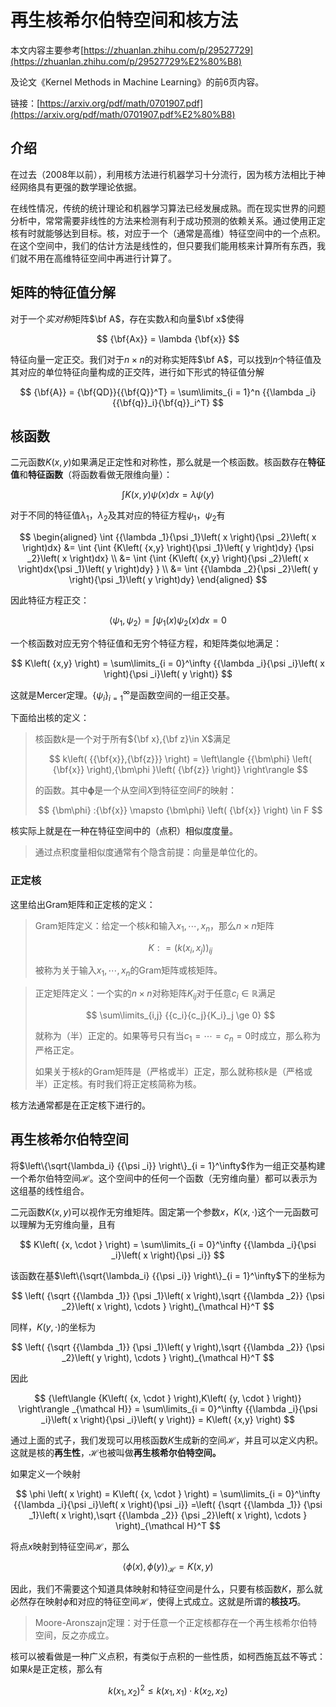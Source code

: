 # 再生核希尔伯特空间和核方法

本文内容主要参考[https://zhuanlan.zhihu.com/p/29527729](https://zhuanlan.zhihu.com/p/29527729%E2%80%B8)

及论文《Kernel Methods in Machine Learning》的前6页内容。

链接：[https://arxiv.org/pdf/math/0701907.pdf](https://arxiv.org/pdf/math/0701907.pdf%E2%80%B8)

## 介绍

在过去（2008年以前），利用核方法进行机器学习十分流行，因为核方法相比于神经网络具有更强的数学理论依据。

在线性情况，传统的统计理论和机器学习算法已经发展成熟。而在现实世界的问题分析中，常常需要非线性的方法来检测有利于成功预测的依赖关系。通过使用正定核有时就能够达到目标。核，对应于一个（通常是高维）特征空间中的一个点积。在这个空间中，我们的估计方法是线性的，但只要我们能用核来计算所有东西，我们就不用在高维特征空间中再进行计算了。

## 矩阵的特征值分解

对于一个*实对称*矩阵$\bf A$，存在实数$\lambda$和向量$\bf x$使得

$$
{\bf{Ax}} = \lambda {\bf{x}}
$$

特征向量一定正交。我们对于$n\times n$的对称实矩阵$\bf A$，可以找到$n$个特征值及其对应的单位特征向量构成的正交阵，进行如下形式的特征值分解

$$
{\bf{A}} = {\bf{QD}}{{\bf{Q}}^T} = \sum\limits_{i = 1}^n {{\lambda _i}{{\bf{q}}_i}{\bf{q}}_i^T}
$$

## 核函数

二元函数$K\left(x,y\right)$如果满足正定性和对称性，那么就是一个核函数。核函数存在**特征值**和**特征函数**（将函数看做无限维向量）：

$$
\int {K\left( {x,y} \right)} \psi \left( x \right)dx = \lambda \psi \left( y \right)
$$

对于不同的特征值$\lambda_1$，$\lambda_2$及其对应的特征方程$\psi_1$，$\psi_2$有

$$
\begin{aligned}
\int {{\lambda _1}{\psi _1}\left( x \right){\psi _2}\left( x \right)dx}  &= \int {\int {K\left( {x,y} \right){\psi _1}\left( y \right)dy} {\psi _2}\left( x \right)dx} \\ &= \int {\int {K\left( {x,y} \right){\psi _2}\left( x \right)dx{\psi _1}\left( y \right)dy} } \\ &= \int {{\lambda _2}{\psi _2}\left( y \right){\psi _1}\left( y \right)dy} 
\end{aligned}
$$

因此特征方程正交：

$$
\left\langle {{\psi _1},{\psi _2}} \right\rangle  = \int {{\psi _1}\left( x \right){\psi _2}\left( x \right)dx = 0}
$$

一个核函数对应无穷个特征值和无穷个特征方程，和矩阵类似地满足：

$$
K\left( {x,y} \right) = \sum\limits_{i = 0}^\infty  {{\lambda _i}{\psi _i}\left( x \right){\psi _i}\left( y \right)}
$$

这就是Mercer定理。$\left\{ {{\psi _i}} \right\}_{i = 1}^\infty$是函数空间的一组正交基。

下面给出核的定义：

> 核函数$k$是一个对于所有${\bf x},{\bf z}\in X$满足
>
> $$
> k\left( {{\bf{x}},{\bf{z}}} \right) = \left\langle {{\bm\phi} \left( {\bf{x}} \right),{\bm\phi }\left( {\bf{z}} \right)} \right\rangle
> $$
>
> 的函数。其中$\bm \phi$是一个从空间$X$到特征空间$F$的映射：
>
> $$
> {\bm\phi} :{\bf{x}} \mapsto {\bm\phi} \left( {\bf{x}} \right) \in F
> $$

核实际上就是在一种在特征空间中的（点积）相似度度量。

> 通过点积度量相似度通常有个隐含前提：向量是单位化的。

### 正定核

这里给出Gram矩阵和正定核的定义：

> Gram矩阵定义：给定一个核$k$和输入$x_1,\cdots,x_n$，那么$n\times n$矩阵
>
> $$
> K: = {\left( {k\left( {{x_i},{x_j}} \right)} \right)_{ij}}
> $$
>
> 被称为关于输入$x_1,\cdots,x_n$的Gram矩阵或核矩阵。

> 正定矩阵定义：一个实的$n\times n$对称矩阵$K_{ij}$对于任意$c_i\in\mathbb R$满足
>
> $$
> \sum\limits_{i,j} {{c_i}{c_j}{K_i}_j \ge 0}
> $$
>
> 就称为（半）正定的。如果等号只有当$c_1=\cdots=c_n=0$时成立，那么称为严格正定。
>
> 如果关于核$k$的Gram矩阵是（严格或半）正定，那么就称核$k$是（严格或半）正定核。有时我们将正定核简称为核。

核方法通常都是在正定核下进行的。

## 再生核希尔伯特空间

将$\left\{\sqrt{\lambda_i} {{\psi _i}} \right\}_{i = 1}^\infty$作为一组正交基构建一个希尔伯特空间$\mathcal H$。这个空间中的任何一个函数（无穷维向量）都可以表示为这组基的线性组合。

二元函数$K\left(x,y\right)$可以视作无穷维矩阵。固定第一个参数$x$，$K\left(x,\cdot\right)$这个一元函数可以理解为无穷维向量，且有

$$
K\left( {x, \cdot } \right) = \sum\limits_{i = 0}^\infty  {{\lambda _i}{\psi _i}\left( x \right){\psi _i}}
$$

该函数在基$\left\{\sqrt{\lambda_i} {{\psi _i}} \right\}_{i = 1}^\infty$下的坐标为

$$
\left( {\sqrt {{\lambda _1}} {\psi _1}\left( x \right),\sqrt {{\lambda _2}} {\psi _2}\left( x \right), \cdots } \right)_{\mathcal H}^T
$$

同样，$K\left(y,\cdot\right)$的坐标为

$$
\left( {\sqrt {{\lambda _1}} {\psi _1}\left( y \right),\sqrt {{\lambda _2}} {\psi _2}\left( y \right), \cdots } \right)_{\mathcal H}^T
$$

因此

$$
{\left\langle {K\left( {x, \cdot } \right),K\left( {y, \cdot } \right)} \right\rangle _{\mathcal H}} = \sum\limits_{i = 0}^\infty  {{\lambda _i}{\psi _i}\left( x \right){\psi _i}\left( y \right)}  = K\left( {x,y} \right)
$$

通过上面的式子，我们发现可以用核函数$K$生成新的空间$\mathcal H$，并且可以定义内积。这就是核的**再生性**，$\mathcal H$也被叫做**再生核希尔伯特空间。**

如果定义一个映射

$$
\phi \left( x \right) = K\left( {x, \cdot } \right) = \sum\limits_{i = 0}^\infty  {{\lambda _i}{\psi _i}\left( x \right){\psi _i}}
=\left( {\sqrt {{\lambda _1}} {\psi _1}\left( x \right),\sqrt {{\lambda _2}} {\psi _2}\left( x \right), \cdots } \right)_{\mathcal H}^T
$$

将点$x$映射到特征空间$\mathcal H$，那么

$$
{\left\langle {\phi \left( x \right),\phi \left( y \right)} \right\rangle _{\mathcal H}} = K\left( {x,y} \right)
$$

因此，我们不需要这个知道具体映射和特征空间是什么，只要有核函数$K$，那么就必然存在映射$\phi$和对应的特征空间$\mathcal H$，使得上式成立。这就是所谓的**核技巧**。

> Moore-Aronszajn定理：对于任意一个正定核都存在一个再生核希尔伯特空间，反之亦成立。

核可以被看做是一种广义点积，有类似于点积的一些性质，如柯西施瓦兹不等式：如果$k$是正定核，那么有

$$
k{\left( {{x_1},{x_2}} \right)^2} \le k\left( {{x_1},{x_1}} \right) \cdot k\left( {{x_2},{x_2}} \right)
$$
